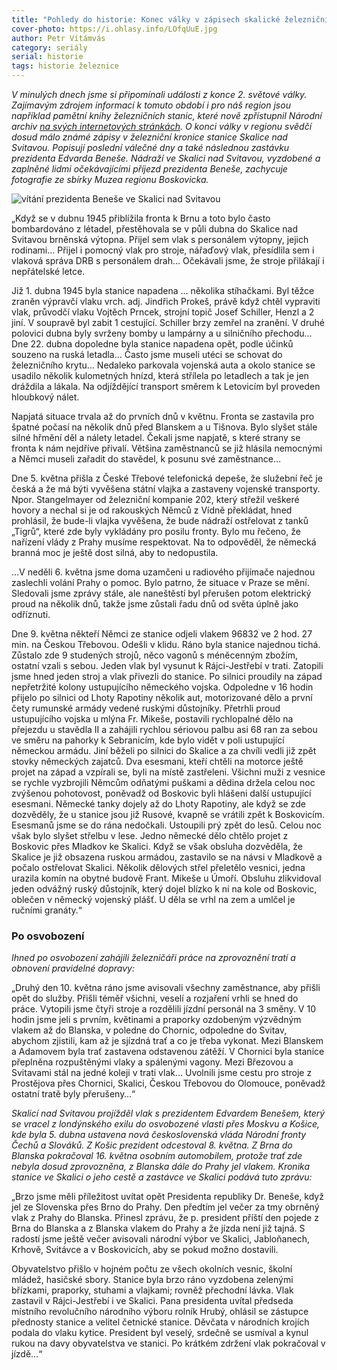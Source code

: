 ```yaml
---
title: "Pohledy do historie: Konec války v zápisech skalické železniční kroniky"
cover-photo: https://i.ohlasy.info/LOfqUuE.jpg
author: Petr Vítámvás
category: seriály
serial: historie
tags: historie železnice
---
```


*V minulých dnech jsme si připomínali události z konce 2. světové války. Zajímavým zdrojem informací k tomuto období i pro náš region jsou například pamětní knihy železničních stanic, které nově zpřístupnil Národní archiv [na svých internetových stránkách](http://www.badatelna.eu/fond/2284/inventar/). O konci války v regionu svědčí dosud málo známé zápisy v železniční kronice stanice Skalice nad Svitavou. Popisují poslední válečné dny a také následnou zastávku prezidenta Edvarda Beneše. Nádraží ve Skalici nad Svitavou, vyzdobené a zaplněné lidmi očekávajícími příjezd prezidenta Beneše, zachycuje fotografie ze sbírky Muzea regionu Boskovicka.*

<img src="https://i.ohlasy.info/LOfqUuE.jpg" alt="vítání prezidenta Beneše ve Skalici nad Svitavou" class="img-responsive img-popup" data-author="Muzeum regionu Boskovicka">

„Když se v dubnu 1945 přiblížila fronta k Brnu a toto bylo často bombardováno z létadel, přestěhovala se v půli dubna do Skalice nad Svitavou brněnská výtopna. Přijel sem vlak s personálem výtopny, jejich rodinami… Přijel i pomocný vlak pro stroje, nářaďový vlak, přesídlila sem i vlaková správa DRB s personálem drah… Očekávali jsme, že stroje přilákají i nepřátelské letce. 

Již 1. dubna 1945 byla stanice napadena … několika stíhačkami. Byl těžce zraněn výpravčí vlaku vrch. adj. Jindřich Prokeš, právě když chtěl vypraviti vlak, průvodčí vlaku Vojtěch Prncek, strojní topič Josef Schiller, Henzl a 2 jiní. V soupravě byl zabit 1 cestující. Schiller brzy zemřel na zranění. V druhé polovici dubna byly svrženy bomby u lampárny a u silničního přechodu… Dne 22. dubna dopoledne byla stanice napadena opět, podle účinků souzeno na ruská letadla… Často jsme museli utéci se schovat do železničního krytu… Nedaleko parkovala vojenská auta a okolo stanice se usadilo několik kulometných hnízd, která střílela po letadlech a tak je jen dráždila a lákala. Na odjíždějící transport směrem k Letovicím byl proveden hloubkový nálet.

Napjatá situace trvala až do prvních dnů v květnu. Fronta se zastavila pro špatné počasí na několik dnů před Blanskem a u Tišnova. Bylo slyšet stále silné hřmění děl a nálety letadel. Čekali jsme napjatě, s které strany se fronta k nám nejdříve přivalí. Většina zaměstnanců se již hlásila nemocnými a Němci museli zařadit do stavědel, k posunu své zaměstnance… 

Dne 5. května přišla z České Třebové telefonická depeše, že služební řeč je česká a že má býti vyvěšena státní vlajka a zastaveny vojenské transporty. Npor. Stangelmayer od železniční kompanie 202, který střežil veškeré hovory a nechal si je od rakouských Němců z Vídně překládat, hned prohlásil, že bude-li vlajka vyvěšena, že bude nádraží ostřelovat z tanků „Tigrů“, které zde byly vykládány pro posilu fronty. Bylo mu řečeno, že nařízení vlády z Prahy musíme respektovat. Na to odpověděl, že německá branná moc je ještě dost silná, aby to nedopustila.

…V neděli 6. května jsme doma uzamčeni u radiového přijímače najednou zaslechli volání Prahy o pomoc. Bylo patrno, že situace v Praze se mění. Sledovali jsme zprávy stále, ale naneštěstí byl přerušen potom elektrický proud na několik dnů, takže jsme zůstali řadu dnů od světa úplně jako odříznuti.

Dne 9. května někteří Němci ze stanice odjeli vlakem 96832 ve 2 hod. 27 min. na Českou Třebovou. Odešli v klidu. Ráno byla stanice najednou tichá. Zůstalo zde 9 studených strojů, něco vagonů s méněcenným zbožím, ostatní vzali s sebou. Jeden vlak byl vysunut k Rájci-Jestřebí v trati. Zatopili jsme hned jeden stroj a vlak přivezli do stanice. Po silnici proudily na západ nepřetržité kolony ustupujícího německého vojska. Odpoledne v 16 hodin přijelo po silnici od Lhoty Rapotiny několik aut, motorizované dělo a první čety rumunské armády vedené ruskými důstojníky. Přetrhli proud ustupujícího vojska u mlýna Fr. Mikeše, postavili rychlopalné dělo na přejezdu u stavědla II a zahájili rychlou sériovou palbu asi 68 ran za sebou ve směru na pahorky k Sebranicím, kde bylo vidět v poli ustupující německou armádu. Jiní běželi po silnici do Skalice a za chvíli vedli již zpět stovky německých zajatců. Dva esesmani, kteří chtěli na motorce ještě projet na západ a vzpírali se, byli na místě zastřeleni. Všichni muži z vesnice se rychle vyzbrojili Němcům odňatými puškami a dědina držela celou noc zvýšenou pohotovost, poněvadž od Boskovic byli hlášeni další ustupující esesmani. Německé tanky dojely až do Lhoty Rapotiny, ale když se zde dozvěděly, že u stanice jsou již Rusové, kvapně se vrátili zpět k Boskovicím. Esesmanů jsme se do rána nedočkali. Ustoupili prý zpět do lesů. Celou noc však bylo slyšet střelbu v lese. Jedno německé dělo chtělo projet z Boskovic přes Mladkov ke Skalici. Když se však obsluha dozvěděla, že Skalice je již obsazena ruskou armádou, zastavilo se na návsi v Mladkově a počalo ostřelovat Skalici. Několik dělových střel přeletělo vesnici, jedna urazila komín na obytné budově Frant. Mikeše u Úmoří. Obsluhu zlikvidoval jeden odvážný ruský důstojník, který dojel blízko k ní na kole od Boskovic, oblečen v německý vojenský plášť. U děla se vrhl na zem a umlčel je ručními granáty.“

### Po osvobození

*Ihned po osvobození zahájili železničáři práce na zprovoznění tratí a obnovení pravidelné dopravy:*

„Druhý den 10. května ráno jsme avisovali všechny zaměstnance, aby přišli opět do služby. Přišli téměř všichni, veselí a rozjaření vrhli se hned do práce. Vytopili jsme čtyři stroje a rozdělili jízdní personál na 3 směny. V 10 hodin jsme jeli s prvním, květinami a praporky ozdobeným výzvědným vlakem až do Blanska, v poledne do Chornic, odpoledne do Svitav, abychom zjistili, kam až je sjízdná trať a co je třeba vykonat. Mezi Blanskem a Adamovem byla trať zastavena odstavenou zátěží. V Chornici byla stanice přeplněna rozpuštěnými vlaky a spálenými vagony. Mezi Březovou a Svitavami stál na jedné koleji v trati vlak… Uvolnili jsme cestu pro stroje z Prostějova přes Chornici, Skalici, Českou Třebovou do Olomouce, poněvadž ostatní tratě byly přerušeny…“

*Skalicí nad Svitavou projížděl vlak s prezidentem Edvardem Benešem, který se vracel z londýnského exilu do osvobozené vlasti přes Moskvu a Košice, kde byla 5. dubna ustavena nová československá vláda Národní fronty Čechů a Slováků. Z Košic prezident odcestoval 8. května. Z Brna do Blanska pokračoval 16. května osobním automobilem, protože trať zde nebyla dosud zprovozněna, z Blanska dále do Prahy jel vlakem. Kronika stanice ve Skalici o jeho cestě a zastávce ve Skalici podává tuto zprávu:*

„Brzo jsme měli příležitost uvítat opět Presidenta republiky Dr. Beneše, když jel ze Slovenska přes Brno do Prahy. Den předtím jel večer za tmy obrněný vlak z Prahy do Blanska. Přinesl zprávu, že p. president příští den pojede z Brna do Blanska a z Blanska vlakem do Prahy a že jízda není již tajná. S radostí jsme ještě večer avisovali národní výbor ve Skalici, Jabloňanech, Krhově, Svitávce a v Boskovicích, aby se pokud možno dostavili. 

Obyvatelstvo přišlo v hojném počtu ze všech okolních vesnic, školní mládež, hasičské sbory. Stanice byla brzo ráno vyzdobena zelenými břízkami, praporky, stuhami a vlajkami; rovněž přechodní lávka. Vlak zastavil v Rájci-Jestřebí i ve Skalici. Pana presidenta uvítal předseda místního revolučního národního výboru rolník Hrubý, ohlásil se zástupce přednosty stanice a velitel četnické stanice. Děvčata v národních krojích podala do vlaku kytice. President byl veselý, srdečně se usmíval a kynul rukou na davy obyvatelstva ve stanici. Po krátkém zdržení vlak pokračoval v jízdě…“
